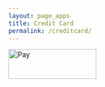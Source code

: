 ```yaml
---
layout: page_apps
title: Credit Card
permalink: /creditcard/
---
```


<a href="https://www.payfast.co.za/eng/process?cmd=_paynow&amp;receiver=11414564&amp;item_name=I+love+the+music+fund.&amp;amount=100.00&amp;return_url=http%3A%2F%2Fdaowiz.org&amp;cancel_url=http%3A%2F%2Fdaowiz.org"><img src="https://www.payfast.co.za/images/buttons/dark-large-paynow.png" width="174" height="59" alt="Pay" title="Pay Now with PayFast" /></a>

